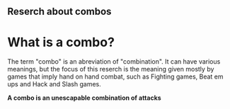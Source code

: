 ﻿## Reserch about combos

# What is a combo?

The term "combo" is an abreviation of "combination". It can have various meanings, but the focus of this reserch is the meaning given mostly by games that imply hand on hand combat, such as Fighting games, Beat em ups and Hack and
Slash games. 

**A combo is an unescapable combination of attacks**
